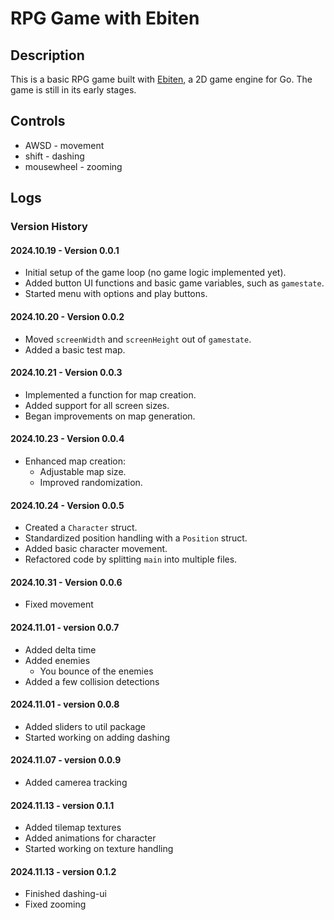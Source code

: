 # RPG Game with Ebiten

## Description

This is a basic RPG game built with [Ebiten](https://ebitengine.org/), a 2D game engine for Go. The game is still in its early stages. 

## Controls

- AWSD - movement
- shift - dashing
- mousewheel - zooming

## Logs

### Version History

#### 2024.10.19 - Version 0.0.1
- Initial setup of the game loop (no game logic implemented yet).
- Added button UI functions and basic game variables, such as `gamestate`.
- Started menu with options and play buttons.

#### 2024.10.20 - Version 0.0.2
- Moved `screenWidth` and `screenHeight` out of `gamestate`.
- Added a basic test map.

#### 2024.10.21 - Version 0.0.3
- Implemented a function for map creation.
- Added support for all screen sizes.
- Began improvements on map generation.

#### 2024.10.23 - Version 0.0.4
- Enhanced map creation:
  - Adjustable map size.
  - Improved randomization.

#### 2024.10.24 - Version 0.0.5
- Created a `Character` struct.
- Standardized position handling with a `Position` struct.
- Added basic character movement.
- Refactored code by splitting `main` into multiple files.

#### 2024.10.31 - Version 0.0.6
- Fixed movement

#### 2024.11.01 - version 0.0.7
- Added delta time
- Added enemies
  - You bounce of the enemies
- Added a few collision detections

#### 2024.11.01 - version 0.0.8
- Added sliders to util package
- Started working on adding dashing 

#### 2024.11.07 - version 0.0.9
- Added camerea tracking

#### 2024.11.13 - version 0.1.1
- Added tilemap textures
- Added animations for character 
- Started working on texture handling

#### 2024.11.13 - version 0.1.2
- Finished dashing-ui
- Fixed zooming

